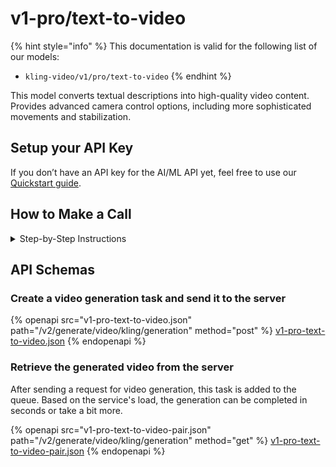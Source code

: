 # v1-pro/text-to-video

{% hint style="info" %}
This documentation is valid for the following list of our models:

* `kling-video/v1/pro/text-to-video`
{% endhint %}

This model converts textual descriptions into high-quality video content. Provides advanced camera control options, including more sophisticated movements and stabilization.&#x20;

## Setup your API Key

If you don’t have an API key for the AI/ML API yet, feel free to use our [Quickstart guide](https://docs.aimlapi.com/quickstart/setting-up).

## How to Make a Call

<details>

<summary>Step-by-Step Instructions</summary>

Generating a video using this model involves sequentially calling two endpoints:&#x20;

* The first one is for creating and sending a video generation task to the server (returns a generation ID).
* The second one is for requesting the generated video from the server using the generation ID received from the first endpoint.&#x20;

Below, you can find both corresponding API schemas.

</details>

## API Schemas

### Create a video generation task and send it to the server

{% openapi src="v1-pro-text-to-video.json" path="/v2/generate/video/kling/generation" method="post" %}
[v1-pro-text-to-video.json](v1-pro-text-to-video.json)
{% endopenapi %}

### Retrieve the generated video from the server

After sending a request for video generation, this task is added to the queue. Based on the service's load, the generation can be completed in seconds or take a bit more.&#x20;

{% openapi src="v1-pro-text-to-video-pair.json" path="/v2/generate/video/kling/generation" method="get" %}
[v1-pro-text-to-video-pair.json](v1-pro-text-to-video-pair.json)
{% endopenapi %}
